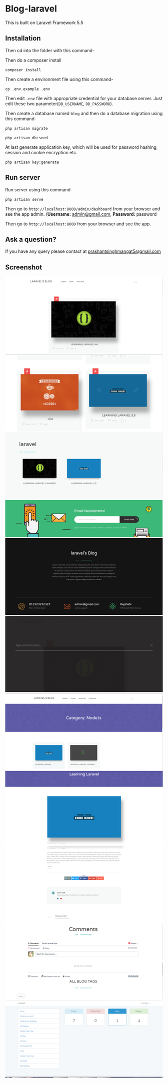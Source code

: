 # Blog-laravel
This is built on Laravel Framework 5.5

## Installation


Then cd into the folder with this command-

Then do a composer install
```
composer install
```

Then create a environment file using this command-
```
cp .env.example .env
```

Then edit `.env` file with appropriate credential for your database server. Just edit these two parameter(`DB_USERNAME`, `DB_PASSWORD`).

Then create a database named `blog` and then do a database migration using this command-
```
php artisan migrate
```


```
php artisan db:seed
```


At last generate application key, which will be used for password hashing, session and cookie encryption etc.
```
php artisan key:generate
```

## Run server

Run server using this command-
```
php artisan serve
```

Then go to `http://localhost:8000/admin/dashboard` from your browser and see the app admin. (<b>Username:</b> admin@gmail.com, <b>Password:</b> password




Then go to `http://localhost:8000` from your browser and see the app.



## Ask a question?

If you have any query please contact at prashantsinghmangat5@gmail.com

## Screenshot

![Home Page](/screenshots/1.PNG)
![Front Page Category](/screenshots/2.PNG)
![Category Posts](/screenshots/3.PNG)
![NewsLetter Subscribe](/screenshots/4.PNG)
![Blog Footer](/screenshots/5.PNG)
![Search Page](/screenshots/6.PNG)
![Category Post page](/screenshots/7.PNG)
![Single Post Page](/screenshots/8.PNG)
![Share Tag Posts](/screenshots/9.PNG)
![Comments Section](/screenshots/10.PNG)
![admin](/screenshots/11.PNG)

